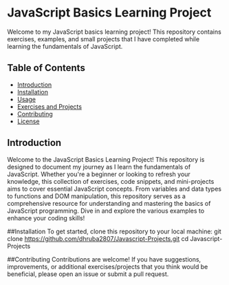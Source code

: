# JavaScript Basics Learning Project

Welcome to my JavaScript basics learning project! This repository contains exercises, examples, and small projects that I have completed while learning the fundamentals of JavaScript.

## Table of Contents

- [Introduction](#introduction)
- [Installation](#installation)
- [Usage](#usage)
- [Exercises and Projects](#exercises-and-projects)
- [Contributing](#contributing)
- [License](#license)

## Introduction

Welcome to the JavaScript Basics Learning Project! This repository is designed to document my journey as I learn the fundamentals of JavaScript. Whether you're a beginner or looking to refresh your knowledge, this collection of exercises, code snippets, and mini-projects aims to cover essential JavaScript concepts. From variables and data types to functions and DOM manipulation, this repository serves as a comprehensive resource for understanding and mastering the basics of JavaScript programming. Dive in and explore the various examples to enhance your coding skills!

##Installation
To get started, clone this repository to your local machine:
git clone  https://github.com/dhruba2807/Javascript-Projects.git
cd Javascript-Projects


##Contributing
Contributions are welcome! If you have suggestions, improvements, or additional exercises/projects that you think would be beneficial, please open an issue or submit a pull request.





